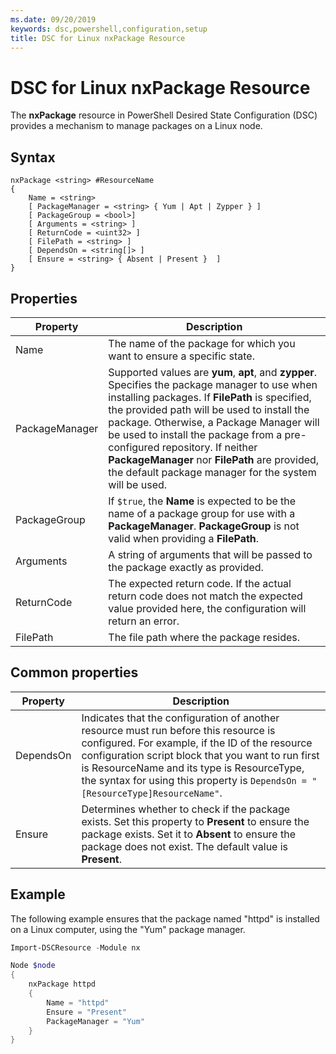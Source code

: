 ```yaml
---
ms.date: 09/20/2019
keywords: dsc,powershell,configuration,setup
title: DSC for Linux nxPackage Resource
---
```

# DSC for Linux nxPackage Resource

The **nxPackage** resource in PowerShell Desired State Configuration (DSC) provides a mechanism to
manage packages on a Linux node.

## Syntax

```Syntax
nxPackage <string> #ResourceName
{
    Name = <string>
    [ PackageManager = <string> { Yum | Apt | Zypper } ]
    [ PackageGroup = <bool>]
    [ Arguments = <string> ]
    [ ReturnCode = <uint32> ]
    [ FilePath = <string> ]
    [ DependsOn = <string[]> ]
    [ Ensure = <string> { Absent | Present }  ]
}
```

## Properties

|Property |Description |
|---|---|
|Name |The name of the package for which you want to ensure a specific state. |
|PackageManager |Supported values are **yum**, **apt**, and **zypper**. Specifies the package manager to use when installing packages. If **FilePath** is specified, the provided path will be used to install the package. Otherwise, a Package Manager will be used to install the package from a pre-configured repository. If neither **PackageManager** nor **FilePath** are provided, the default package manager for the system will be used. |
|PackageGroup |If `$true`, the **Name** is expected to be the name of a package group for use with a **PackageManager**. **PackageGroup** is not valid when providing a **FilePath**. |
|Arguments |A string of arguments that will be passed to the package exactly as provided. |
|ReturnCode |The expected return code. If the actual return code does not match the expected value provided here, the configuration will return an error. |
|FilePath |The file path where the package resides. |

## Common properties

|Property |Description |
|---|---|
|DependsOn |Indicates that the configuration of another resource must run before this resource is configured. For example, if the ID of the resource configuration script block that you want to run first is ResourceName and its type is ResourceType, the syntax for using this property is `DependsOn = "[ResourceType]ResourceName"`. |
|Ensure |Determines whether to check if the package exists. Set this property to **Present** to ensure the package exists. Set it to **Absent** to ensure the package does not exist. The default value is **Present**. |

## Example

The following example ensures that the package named "httpd" is installed on a Linux computer, using
the "Yum" package manager.

```powershell
Import-DSCResource -Module nx

Node $node
{
    nxPackage httpd
    {
        Name = "httpd"
        Ensure = "Present"
        PackageManager = "Yum"
    }
}
```